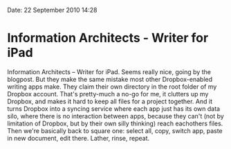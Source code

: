 Date: 22 September 2010 14:28

# Information Architects - Writer for iPad

Information Architects – Writer for iPad. Seems really nice, going by the
blogpost. But they make the same mistake most other Dropbox-enabled writing
apps make. They claim their own directory in the root folder of my Dropbox
account. That's pretty-much a no-go for me, it clutters up my Dropbox, and
makes it hard to keep all files for a project together. And it turns Dropbox
into a syncing service where each app just has its own data silo, where there
is no interaction between apps, because they can't (not by limitation of
Dropbox, but by their own silly thinking) reach eachothers files. Then we're
basically back to square one: select all, copy, switch app, paste in new
document, edit there. Lather, rinse, repeat.